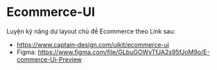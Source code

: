 
# Ecommerce-UI

Luyện kỹ năng dự layout chủ đề Ecommerce theo Link sau:

- <https://www.captain-design.com/uikit/ecommerce-ui>
- Figma: <https://www.figma.com/file/GLbuGOWvTfJA2s95fJoM9o/E-commerce-Ui-Preview>